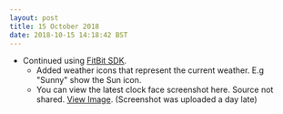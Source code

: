 ```yaml
---
layout: post
title: 15 October 2018 
date: 2018-10-15 14:18:42 BST
---
```

+ Continued using [FitBit SDK](https://dev.fitbit.com).
  - Added weather icons that represent the current weather. E.g "Sunny" show the Sun icon.
  - You can view the latest clock face screenshot here. Source not shared. [View Image](https://i.postimg.cc/PJhL82yC/Stats-Redesigned-screenshot-Weather-Icon.png). (Screenshot was uploaded a day late)
